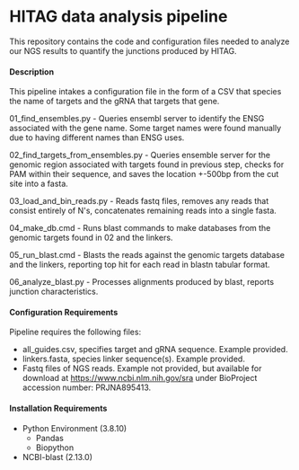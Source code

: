 # HITAG data analysis pipeline

This repository contains the code and configuration files needed to analyze our NGS results to quantify the junctions produced by HITAG. 




#### Description

This pipeline intakes a configuration file in the form of a CSV that species the name of targets and the gRNA that targets that gene. 

01_find_ensembles.py - Queries ensembl server to identify the ENSG associated with the gene name. Some target names were found manually due to having different names than ENSG uses.



02_find_targets_from_ensembles.py -  Queries ensemble server for the genomic region associated with targets found in previous step, checks for PAM within their sequence, and saves the location +-500bp from the cut site into a fasta.



03_load_and_bin_reads.py - Reads fastq files, removes any reads that consist entirely of N's, concatenates remaining reads into a single fasta.



04_make_db.cmd - Runs blast commands to make databases from the genomic targets found in 02 and the linkers.



05_run_blast.cmd - Blasts the reads against the genomic targets database and the linkers, reporting top hit for each read in blastn tabular format.



06_analyze_blast.py - Processes alignments produced by blast, reports junction characteristics.

#### Configuration Requirements

Pipeline requires the following files:

- all_guides.csv, specifies target and gRNA sequence. Example provided.
- linkers.fasta, species linker sequence(s). Example provided.
- Fastq files of NGS reads. Example not provided, but available for download at https://www.ncbi.nlm.nih.gov/sra under BioProject accession number: PRJNA895413.

#### Installation Requirements

- Python Environment (3.8.10)
  - Pandas
  - Biopython
- NCBI-blast (2.13.0)
